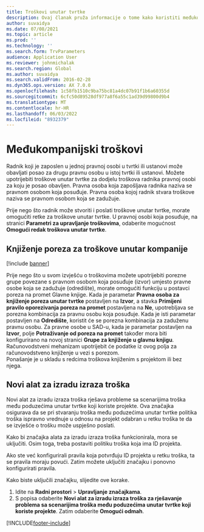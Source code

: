 ```yaml
---
title: Troškovi unutar tvrtke
description: Ovaj članak pruža informacije o tome kako koristiti međukompanijske troškove za dodjelu troškova radnika pravnoj osobi za koju je posao obavljen.
author: suvaidya
ms.date: 07/08/2021
ms.topic: article
ms.prod: ''
ms.technology: ''
ms.search.form: TrvParameters
audience: Application User
ms.reviewer: johnmichalak
ms.search.region: Global
ms.author: suvaidya
ms.search.validFrom: 2016-02-28
ms.dyn365.ops.version: AX 7.0.0
ms.openlocfilehash: 1c58fb1510c9ba75bc81a4dc07b91f1b6a60355d
ms.sourcegitcommit: 6cfc50d89528df977a8f6a55c1ad39d99800d9b4
ms.translationtype: MT
ms.contentlocale: hr-HR
ms.lasthandoff: 06/03/2022
ms.locfileid: "8932379"
---
```

# <a name="intercompany-expenses"></a>Međukompanijski troškovi

Radnik koji je zaposlen u jednoj pravnoj osobi u tvrtki ili ustanovi može obavljati posao za drugu pravnu osobu u istoj tvrtki ili ustanovi. Možete upotrijebiti troškove unutar tvrtke za dodjelu troškova radnika pravnoj osobi za koju je posao obavljen. Pravna osoba koja zapošljava radnika naziva se pravnom osobom koja posuđuje. Pravna osoba kojoj radnik stvara troškove naziva se pravnom osobom koja se zadužuje. 

Prije nego što radnik može stvoriti i poslati troškove unutar tvrtke, morate omogućiti retke za troškove unutar tvrtke. U pravnoj osobi koja posuđuje, na stranici **Parametri za upravljanje troškovima**, odaberite mogućnost **Omogući redak troškova unutar tvrtke**. 

## <a name="tax-posting-for-intercompany-expenses"></a>Knjiženje poreza za troškove unutar kompanije

[!include [banner](../includes/banner.md)]

Prije nego što u svom izvješću o troškovima možete upotrijebiti porezne grupe povezane s pravnom osobom koja posuđuje (izvor) umjesto pravne osobe koja se zadužuje (odredište), morate omogućiti funkciju u postavci poreza na promet Glavne knjige. Kada je parametar **Pravna osoba za knjiženje poreza unutar tvrtke** postavljen na **Izvor**, a stavka **Primijeni pravilo oporezivanja poreza na promet** postavljena na **Ne**, upotrebljava se porezna kombinacija za pravnu osobu koja posuđuje. Kada je isti parametar postavljen na **Odredište**, koristit će se porezna kombinacija za zaduženu pravnu osobu. Za pravne osobe u SAD-u, kada je parametar postavljen na **Izvor**, polje **Potraživanje od poreza na promet** također mora biti konfigurirano na novoj stranici **Grupe za knjiženje u glavnu knjigu**. Računovodstveni mehanizam upotrijebit će podatke iz ovog polja za računovodstveno knjiženje u vezi s porezom.   
Ponašanje je u skladu s redcima troškova knjiženim s projektom ili bez njega.  

## <a name="new-expense-expression-builder"></a>Novi alat za izradu izraza troška

Novi alat za izradu izraza troška rješava probleme sa scenarijima troška među poduzećima unutar tvrtke koji koriste projekte. Ova značajka osigurava da se pri stvaranju troška među poduzećima unutar tvrtke politika troška ispravno vrednuje u odnosu na projekt odabran u retku troška te da se izvješće o trošku može uspješno poslati.

Kako bi značajka alata za izradu izraza troška funkcionirala, mora se uključiti. Osim toga, treba postaviti politiku troška koja ima ID projekta.

Ako ste već konfigurirali pravila koja potvrđuju ID projekta u retku troška, ta se pravila moraju povući. Zatim možete uključiti značajku i ponovno konfigurirati pravila.

Kako biste uključili značajku, slijedite ove korake.

1. Idite na **Radni prostori** \> **Upravljanje značajkama**.
2. S popisa odaberite **Novi alat za izradu izraza troška za rješavanje problema sa scenarijima troška među poduzećima unutar tvrtke koji koriste projekte**. Zatim odaberite **Omogući odmah**.

[!INCLUDE[footer-include](../includes/footer-banner.md)]
